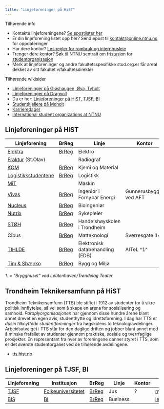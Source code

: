```yaml
---
title: "Linjeforeninger på HiST"
---
```


Tilhørende info

* Kontakte linjeforeningene? [Se epostlister her](https://online.ntnu.no/resourcecenter/mailinglists)
* Er din linjeforening listet opp her? Send epost til kontakt@online.ntnu.no for oppdateringer
* Har dere kontor? [Les regler for rombruk og internhusleie](https://innsida.ntnu.no/web/guest/wiki/-/wiki/Norsk/Regler+for+bruk+av+arealer)
* Trenger dere kontor? [Søk til NTNU sentralt om fristasjon for studentorganisasjon](https://innsida.ntnu.no/web/guest/wiki/-/wiki/Norsk/Lokaler+for+studentorganisasjoner+og+studentforeninger)
* Merk at linjeforeninger og andre fakultetsspesifikke stud.org.er får areal dekket av sitt fakultet v/fakultetsdirektør

Tilhørende wikisider

* [Linjeforeninger på Gløshaugen, Øya, Tyholt](/info/sosialt-og-okonomisk/linjeforeninger/)
* [Linjeforeninger på Dragvoll](/info/sosialt-og-okonomisk/linjeforeninger/dragvoll/)
* Du er her: [Linjeforeninger på HiST, TJSF, BI](/info/sosialt-og-okonomisk/linjeforeninger/hist/)
* [Studentkjellere på Moholt](/info/sosialt-og-okonomisk/linjeforeninger/studentkjellere/)
* [Karrieredager](/info/sosialt-og-okonomisk/linjeforeninger/karrieredager/)
* [International student organizations at NTNU](/info/sosialt-og-okonomisk/linjeforeninger/internasjonalorg/)

## Linjeforeninger på HiST

|Linjeforening|BrReg|Linje|Kontor|Epost|Facebook|
|---|---|---|---|---|---|
| [Elektra](http://elektra.hist.no) | [BrReg](http://w2.brreg.no/enhet/sok/detalj.jsp?orgnr=991107711) | Elektro | | leder@elektra.hist.no | |
| [Fraktur](http://www.fraktur.no) (St.Olav) | | Radiograf | | post@fraktur.no | |
| [KOM](https://www.linjeforeningenkom.no) | [BrReg](http://w2.brreg.no/enhet/sok/detalj.jsp?orgnr=992443812) | Kjemi og Material | | kom.linjeforening@gmail.com |[Page](http://fb.com/pages/Linjeforening-Kjemi-og-Material-HiST/125600184158199)|
| [Logistikkstudentene](http://www.logistikkstudentene.no) | [BrReg](http://w2.brreg.no/enhet/sok/detalj.jsp?orgnr=891131372) | Logistikk | | logistikkstudentene@gmail.com | [Page](http://fb.com/pages/Logistikkstudentene/116151561776568) |
| [MiT](http://mit.hist.no) | | Maskin | | | |
| [Vivas](http://vivas.hist.no) | [BrReg](http://w2.brreg.no/enhet/sok/detalj.jsp?orgnr=898893952) | Ingeniør i Fornybar Energi | Gunnerusbygget  ved AFT |  leder@vivas.hist.no | [Page](https://www.facebook.com/VivasHiST)  |
| [Nucleus](http://www.nucleus-bio.no) | [BrReg](http://w2.brreg.no/enhet/sok/detalj.jsp?orgnr=994544306) | Bioingeniør | | nucleuslinjeforening@gmail.com | [Page](http://fb.com/nucleusforbioingeniorer) |
| [Nutrix](http://nutrix.hist.no/) | [BrReg](http://w2.brreg.no/enhet/sok/detalj.jsp?orgnr=999094872) | Sykepleier | | nutrix@nutrix.hist.no | [Page](http://fb.com/pages/Nutrix/297838347011022) |
| [STØH](http://sftoh.no )| [BrReg](http://w2.brreg.no/enhet/sok/detalj.jsp?orgnr=990542791) | Handelshøyskolen i Trondheim | | post@sftoh.no | |
| Cibus | [BrReg](http://w2.brreg.no/enhet/sok/detalj.jsp?orgnr=998378125) | Matteknologi | Sverresgate 14|Cibus.mattek@gmail.com| [Page](https://www.facebook.com/cibusmattek/) |
| [TIHLDE](http://www.tihlde.org) | [BrReg](http://w2.brreg.no/enhet/sok/detalj.jsp?orgnr=989684183) | Elektronisk databehandling (EDB) | AITeL ^1^ | hs@tihlde.org | |
| [Tim & Shænko](http://bygging.no) | [BrReg](http://w2.brreg.no/enhet/sok/detalj.jsp?orgnr=991494952) | Bygg og Miljø | | styret@bygging.no | [Group](http://fb.com/groups/220828851361570/) |

_1. = "Brygghuset" ved Leütenhaven/Trøndelag Teater_

## Trondheim Teknikersamfunn på HiST

Trondheim Teknikersamfunn (TTS) ble stiftet i 1912 av studenter for å sikre politisk innflytelse, så vel som å skape en arena for sosialisering og samhold. *Paraplyorganisasjonen* har gjennom disse hundre årene blant annet drevet en egen avis, studenthytte og idrettsforening. I dag har TTS *et dusin tilknyttede studentforeninger* fra høgskolens to teknologiavdelinger. Arbeidsutvalget i TTS står for den daglige driften og jobber blant annet med å minske frafallet av studenter gjennom praktiske, sosiale og tverrfaglige prosjekter. En representant fra hver av foreningene danner styret i TTS, som er det øverste studentorganet ved de tilhørende avdelingene.

* [tts.hist.no](http://tts.hist.no/)

## Linjeforeninger på TJSF, BI

|Linjeforening|Institusjon|BrReg|Linje|Kontor|Epost|Facebook|
|---|---|---|---|---|---|---|
| [TJSF](http://tjsf.no/) | [Folkeuniversitetet](http://jusitrondheim.com/) | [BrReg](http://w2.brreg.no/enhet/sok/detalj.jsp?orgnr=989550667) | Jus | ? | nyetjsf@gmail.com | [Group](https://www.facebook.com/groups/2235679616/) |
| [BIS](http://www.bis.no/trondheim/) | [BI](http://www.bi.no/studenter/bi-trondheim/) | [BrReg](http://w2.brreg.no/enhet/sok/detalj.jsp?orgnr=975888320) | Business | | leder.trondheim@bis.no | |